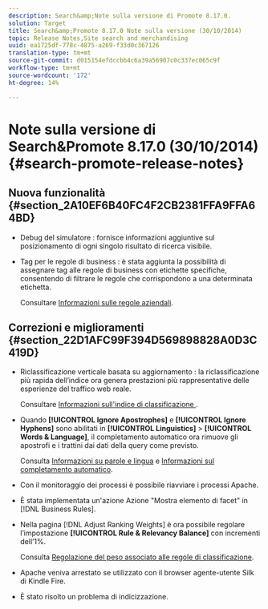 ```yaml
---
description: Search&amp;Note sulla versione di Promote 8.17.0.
solution: Target
title: Search&amp;Promote 8.17.0 Note sulla versione (30/10/2014)
topic: Release Notes,Site search and merchandising
uuid: ea1725df-778c-4875-a269-f33d0c367126
translation-type: tm+mt
source-git-commit: d015154efdccbb4c6a39a56907c0c337ec065c9f
workflow-type: tm+mt
source-wordcount: '172'
ht-degree: 14%

---
```



# Note sulla versione di Search&amp;Promote 8.17.0 (30/10/2014){#search-promote-release-notes}

## Nuova funzionalità {#section_2A10EF6B40FC4F2CB2381FFA9FFA64BD}

* Debug del simulatore : fornisce informazioni aggiuntive sul posizionamento di ogni singolo risultato di ricerca visibile.
* Tag per le regole di business : è stata aggiunta la possibilità di assegnare tag alle regole di business con etichette specifiche, consentendo di filtrare le regole che corrispondono a una determinata etichetta.

   Consultare [Informazioni sulle regole aziendali](../c-about-rules-menu/c-about-business-rules.md#concept_2A93D76216754D3D8412CDEA00BD26BD).

## Correzioni e miglioramenti {#section_22D1AFC99F394D569898828A0D3C419D}

* Riclassificazione verticale basata su aggiornamento : la riclassificazione più rapida dell’indice ora genera prestazioni più rappresentative delle esperienze del traffico web reale.

   Consultare [Informazioni sull&#39;indice di classificazione ](../c-about-index-menu/c-about-re-rank-index.md#concept_147B0A9FCD51451787DA898E06F7C692).

* Quando **[!UICONTROL Ignore Apostrophes]** e **[!UICONTROL Ignore Hyphens]** sono abilitati in **[!UICONTROL Linguistics]** > **[!UICONTROL Words & Language]**, il completamento automatico ora rimuove gli apostrofi e i trattini dai dati della query come previsto.

   Consulta [Informazioni su parole e lingua](../c-about-linguistics-menu/c-about-words-and-language.md#concept_CEB4B9576F3C4E2EB87B352EEC738D79) e [Informazioni sul completamento automatico](../c-about-auto-complete.md#concept_093A9CD754864BA79B456FE4BEB64578).

* Con il monitoraggio dei processi è possibile riavviare i processi Apache.
* È stata implementata un&#39;azione  Azione &quot;Mostra elemento di facet&quot; in [!DNL Business Rules].
* Nella pagina [!DNL Adjust Ranking Weights] è ora possibile regolare l’impostazione **[!UICONTROL Rule & Relevancy Balance]** con incrementi dell’1%.

   Consulta [Regolazione del peso associato alle regole di classificazione](../c-about-rules-menu/c-about-ranking-rules.md#task_3CB6FC92A66F4D99874A42D55825DB64).

* Apache veniva arrestato se utilizzato con il browser agente-utente Silk di Kindle Fire.
* È stato risolto un problema di indicizzazione.

